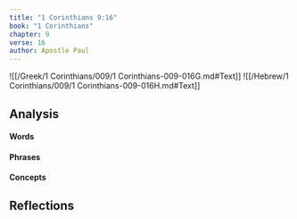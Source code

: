 ```yaml
---
title: "1 Corinthians 9:16"
book: "1 Corinthians"
chapter: 9
verse: 16
author: Apostle Paul
---
```

![[/Greek/1 Corinthians/009/1 Corinthians-009-016G.md#Text]]
![[/Hebrew/1 Corinthians/009/1 Corinthians-009-016H.md#Text]]

## Analysis

#### Words

#### Phrases

#### Concepts

## Reflections

